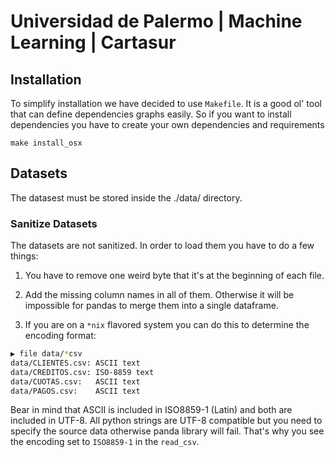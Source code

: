 # Universidad de Palermo | Machine Learning | Cartasur

## Installation

To simplify installation we have decided to use `Makefile`. It is a good ol' tool that can define dependencies graphs easily. So if you want to install dependencies you have to create your own dependencies and requirements

```
make install_osx
```

## Datasets

The datasest must be stored inside the ./data/ directory.

### Sanitize Datasets

The datasets are not sanitized. In order to load them you have to do a few things:

1. You have to remove one weird byte that it's at the beginning of each file.

2. Add the missing column names in all of them. Otherwise it will be impossible for pandas to merge them into a single dataframe.

3. If you are on a `*nix` flavored system you can do this to determine the encoding format: 

``` sh
▶ file data/*csv
data/CLIENTES.csv: ASCII text
data/CREDITOS.csv: ISO-8859 text
data/CUOTAS.csv:   ASCII text
data/PAGOS.csv:    ASCII text
```

Bear in mind that ASCII is included in ISO8859-1 (Latin) and both are included in UTF-8. All python strings are UTF-8 compatible but you need to specify the source data otherwise panda library will fail. That's why you see the encoding set to `ISO8859-1` in the `read_csv`.


